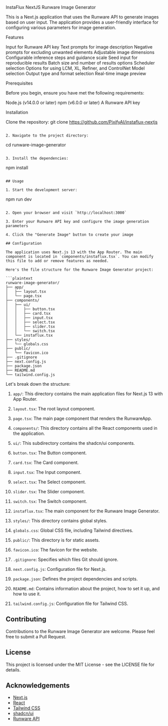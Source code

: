 InstaFlux NextJS Runware Image Generator

This is a Next.js application that uses the Runware API to generate images based on user input. The application provides a user-friendly interface for configuring various parameters for image generation.

Features

Input for Runware API key
Text prompts for image description
Negative prompts for excluding unwanted elements
Adjustable image dimensions
Configurable inference steps and guidance scale
Seed input for reproducible results
Batch size and number of results options
Scheduler selection
Options for using LCM, XL, Refiner, and ControlNet
Model selection
Output type and format selection
Real-time image preview

Prerequisites

Before you begin, ensure you have met the following requirements:

Node.js (v14.0.0 or later)
npm (v6.0.0 or later)
A Runware API key

Installation

Clone the repository:
git clone https://github.com/PixifyAI/instaflux-nextjs

```plaintext

2. Navigate to the project directory:
```

cd runware-image-generator

```plaintext

3. Install the dependencies:
```

npm install

```plaintext

## Usage

1. Start the development server:
```

npm run dev

```plaintext

2. Open your browser and visit `http://localhost:3000`

3. Enter your Runware API key and configure the image generation parameters

4. Click the "Generate Image" button to create your image

## Configuration

The application uses Next.js 13 with the App Router. The main component is located in `components/instaflux.tsx`. You can modify this file to add or remove features as needed.

Here's the file structure for the Runware Image Generator project:

```plaintext
runware-image-generator/
├── app/
│   ├── layout.tsx
│   └── page.tsx
├── components/
│   ├── ui/
│   │   ├── button.tsx
│   │   ├── card.tsx
│   │   ├── input.tsx
│   │   ├── select.tsx
│   │   ├── slider.tsx
│   │   └── switch.tsx
│   └── instaflux.tsx
├── styles/
│   └── globals.css
├── public/
│   └── favicon.ico
├── .gitignore
├── next.config.js
├── package.json
├── README.md
└── tailwind.config.js
```

Let's break down the structure:

1. `app/`: This directory contains the main application files for Next.js 13 with App Router.

1. `layout.tsx`: The root layout component.
2. `page.tsx`: The main page component that renders the RunwareApp.



2. `components/`: This directory contains all the React components used in the application.

1. `ui/`: This subdirectory contains the shadcn/ui components.

1. `button.tsx`: The Button component.
2. `card.tsx`: The Card component.
3. `input.tsx`: The Input component.
4. `select.tsx`: The Select component.
5. `slider.tsx`: The Slider component.
6. `switch.tsx`: The Switch component.



2. `instaflux.tsx`: The main component for the Runware Image Generator.



3. `styles/`: This directory contains global styles.

1. `globals.css`: Global CSS file, including Tailwind directives.



4. `public/`: This directory is for static assets.

1. `favicon.ico`: The favicon for the website.



5. `.gitignore`: Specifies which files Git should ignore.
6. `next.config.js`: Configuration file for Next.js.
7. `package.json`: Defines the project dependencies and scripts.
8. `README.md`: Contains information about the project, how to set it up, and how to use it.
9. `tailwind.config.js`: Configuration file for Tailwind CSS.

## Contributing

Contributions to the Runware Image Generator are welcome. Please feel free to submit a Pull Request.

## License

This project is licensed under the MIT License - see the LICENSE file for details.

## Acknowledgements

- [Next.js](https://nextjs.org/)
- [React](https://reactjs.org/)
- [Tailwind CSS](https://tailwindcss.com/)
- [shadcn/ui](https://ui.shadcn.com/)
- [Runware API](https://runware.ai/)
```